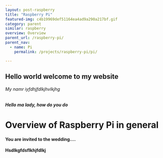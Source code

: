 ```yaml
---
layout: post-raspberry
title: "Raspberry Pi"
featured-img: c4b19969def51164ea4ad9a290a217bf.gif
category: parent
similar: raspberry
overview: Overview
parent_url: /raspberry-pi/
parent_nav:
  - name: Pi
    permalink: /projects/raspberry-pi/pi/

---
```


## Hello world welcome to my website

###### My namr iyfdhjfdlkjhvlkjhg

##### Hello ma lady, how do you do

# Overview of Raspberry Pi in general

#### You are invited to the wedding....

**Hsdlkgfdsflkhjfdlkj**